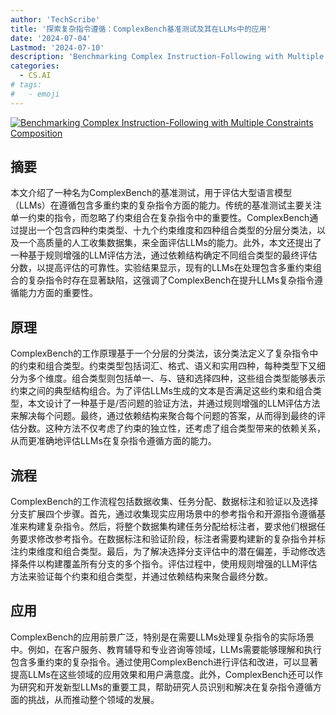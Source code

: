 ```yaml
---
author: 'TechScribe'
title: '探索复杂指令遵循：ComplexBench基准测试及其在LLMs中的应用'
date: '2024-07-04'
Lastmod: '2024-07-10'
description: 'Benchmarking Complex Instruction-Following with Multiple Constraints Composition'
categories:
  - CS.AI
# tags:
#   - emoji
---
```


[![Benchmarking Complex Instruction-Following with Multiple Constraints Composition](https://arxiv-research-1301205113.cos.ap-guangzhou.myqcloud.com/images/2407.03978v1.pdf_0.jpg)](https://arxiv.org/abs/2407.03978v1)

## 摘要

本文介绍了一种名为ComplexBench的基准测试，用于评估大型语言模型（LLMs）在遵循包含多重约束的复杂指令方面的能力。传统的基准测试主要关注单一约束的指令，而忽略了约束组合在复杂指令中的重要性。ComplexBench通过提出一个包含四种约束类型、十九个约束维度和四种组合类型的分层分类法，以及一个高质量的人工收集数据集，来全面评估LLMs的能力。此外，本文还提出了一种基于规则增强的LLM评估方法，通过依赖结构确定不同组合类型的最终评估分数，以提高评估的可靠性。实验结果显示，现有的LLMs在处理包含多重约束组合的复杂指令时存在显著缺陷，这强调了ComplexBench在提升LLMs复杂指令遵循能力方面的重要性。<!--more-->

## 原理

ComplexBench的工作原理基于一个分层的分类法，该分类法定义了复杂指令中的约束和组合类型。约束类型包括词汇、格式、语义和实用四种，每种类型下又细分为多个维度。组合类型则包括单一、与、链和选择四种，这些组合类型能够表示约束之间的典型结构组合。为了评估LLMs生成的文本是否满足这些约束和组合类型，本文设计了一种基于是/否问题的验证方法，并通过规则增强的LLM评估方法来解决每个问题。最终，通过依赖结构来聚合每个问题的答案，从而得到最终的评估分数。这种方法不仅考虑了约束的独立性，还考虑了组合类型带来的依赖关系，从而更准确地评估LLMs在复杂指令遵循方面的能力。

## 流程

ComplexBench的工作流程包括数据收集、任务分配、数据标注和验证以及选择分支扩展四个步骤。首先，通过收集现实应用场景中的参考指令和开源指令遵循基准来构建复杂指令。然后，将整个数据集构建任务分配给标注者，要求他们根据任务要求修改参考指令。在数据标注和验证阶段，标注者需要构建新的复杂指令并标注约束维度和组合类型。最后，为了解决选择分支评估中的潜在偏差，手动修改选择条件以构建覆盖所有分支的多个指令。评估过程中，使用规则增强的LLM评估方法来验证每个约束和组合类型，并通过依赖结构来聚合最终分数。

## 应用

ComplexBench的应用前景广泛，特别是在需要LLMs处理复杂指令的实际场景中。例如，在客户服务、教育辅导和专业咨询等领域，LLMs需要能够理解和执行包含多重约束的复杂指令。通过使用ComplexBench进行评估和改进，可以显著提高LLMs在这些领域的应用效果和用户满意度。此外，ComplexBench还可以作为研究和开发新型LLMs的重要工具，帮助研究人员识别和解决在复杂指令遵循方面的挑战，从而推动整个领域的发展。